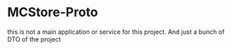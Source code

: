 # MCStore-Proto

this is not a main application or service for this project. 
And just a bunch of DTO of the project
